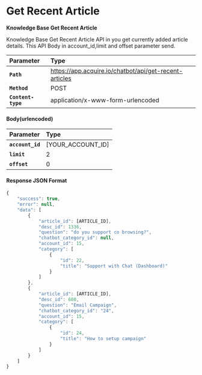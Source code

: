 # Get Recent Article

**Knowledge Base Get Recent Article**

Knowledge Base Get Recent Article API in you get currently added article details. This API Body in account\_id,limit and offset parameter send.

| Parameter | Type |
| :--- | :--- |
| **`Path`** | https://app.acquire.io/chatbot/api/get-recent-articles |
| **`Method`** | POST |
| **`Content-type`** | application/x-www-form-urlencoded |

####  **Body\(urlencoded\)**

| Parameter | Type |
| :--- | :--- |
| **`account_id`** | \[YOUR\_ACCOUNT\_ID\] |
| **`limit`** | 2 |
| **`offset`** | 0 |

####  **Response JSON Format**

```javascript
{
    "success": true,
    "error": null,
    "data": [
        {
            "article_id": [ARTICLE_ID],
            "desc_id": 1336,
            "question": "do you support co browsing?",
            "chatbot_category_id": null,
            "account_id": 15,
            "category": [
                {
                    "id": 22,
                    "title": "Support with Chat (Dashboard)"
                }
            ]
        },
        {
            "article_id": [ARTICLE_ID],
            "desc_id": 680,
            "question": "Email Campaign",
            "chatbot_category_id": "24",
            "account_id": 15,
            "category": [
                {
                    "id": 24,
                    "title": "How to setup campaign"
                }
            ]
        }
    ]
}

```



